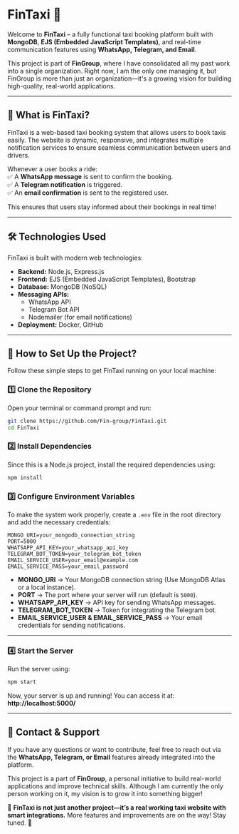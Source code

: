 # **FinTaxi** 🚖  

Welcome to **FinTaxi** – a fully functional taxi booking platform built with **MongoDB**, **EJS (Embedded JavaScript Templates)**, and real-time communication features using **WhatsApp, Telegram, and Email**.  

This project is part of **FinGroup**, where I have consolidated all my past work into a single organization. Right now, I am the only one managing it, but FinGroup is more than just an organization—it's a growing vision for building high-quality, real-world applications.  

---

## **🌟 What is FinTaxi?**  

FinTaxi is a web-based taxi booking system that allows users to book taxis easily. The website is dynamic, responsive, and integrates multiple notification services to ensure seamless communication between users and drivers.  

Whenever a user books a ride:  
✅ A **WhatsApp message** is sent to confirm the booking.  
✅ A **Telegram notification** is triggered.  
✅ An **email confirmation** is sent to the registered user.  

This ensures that users stay informed about their bookings in real time!  

---

## **🛠️ Technologies Used**  

FinTaxi is built with modern web technologies:  

- **Backend:** Node.js, Express.js  
- **Frontend:** EJS (Embedded JavaScript Templates), Bootstrap  
- **Database:** MongoDB (NoSQL)  
- **Messaging APIs:**  
  - WhatsApp API  
  - Telegram Bot API  
  - Nodemailer (for email notifications)  
- **Deployment:** Docker, GitHub  

---

## **🚀 How to Set Up the Project?**  

Follow these simple steps to get FinTaxi running on your local machine:  

### **1️⃣ Clone the Repository**  
Open your terminal or command prompt and run:  
```sh
git clone https://github.com/Fin-group/FinTaxi.git
cd FinTaxi
```

### **2️⃣ Install Dependencies**  
Since this is a Node.js project, install the required dependencies using:  
```sh
npm install
```

### **3️⃣ Configure Environment Variables**  
To make the system work properly, create a `.env` file in the root directory and add the necessary credentials:  

```
MONGO_URI=your_mongodb_connection_string
PORT=5000
WHATSAPP_API_KEY=your_whatsapp_api_key
TELEGRAM_BOT_TOKEN=your_telegram_bot_token
EMAIL_SERVICE_USER=your_email@example.com
EMAIL_SERVICE_PASS=your_email_password
```

- **MONGO_URI** → Your MongoDB connection string (Use MongoDB Atlas or a local instance).  
- **PORT** → The port where your server will run (default is `5000`).  
- **WHATSAPP_API_KEY** → API key for sending WhatsApp messages.  
- **TELEGRAM_BOT_TOKEN** → Token for integrating the Telegram bot.  
- **EMAIL_SERVICE_USER & EMAIL_SERVICE_PASS** → Your email credentials for sending notifications.  

---

### **4️⃣ Start the Server**  
Run the server using:  
```sh
npm start
```
Now, your server is up and running! You can access it at:  
**http://localhost:5000/**  

---

## **📩 Contact & Support**  
If you have any questions or want to contribute, feel free to reach out via the **WhatsApp, Telegram, or Email** features already integrated into the platform.  

This project is a part of **FinGroup**, a personal initiative to build real-world applications and improve technical skills. Although I am currently the only person working on it, my vision is to grow it into something bigger!  

🚀 **FinTaxi is not just another project—it’s a real working taxi website with smart integrations.** More features and improvements are on the way! Stay tuned. 🎯
